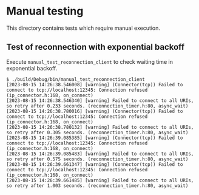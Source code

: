 # Manual testing

This directory contains tests which require manual execution.

## Test of reconnection with exponential backoff

Execute `manual_test_reconnection_client` to check waiting time in exponential backoff.

```console
$ ./build/Debug/bin/manual_test_reconnection_client
[2023-08-15 14:26:38.546008] [warning] (Connector(tcp)) Failed to connect to tcp://localhost:12345: Connection refused (ip_connector.h:168, on_connect)
[2023-08-15 14:26:38.546340] [warning] Failed to connect to all URIs, so retry after 0.233 seconds. (reconnection_timer.h:80, async_wait)
[2023-08-15 14:26:38.780016] [warning] (Connector(tcp)) Failed to connect to tcp://localhost:12345: Connection refused (ip_connector.h:168, on_connect)
[2023-08-15 14:26:38.780132] [warning] Failed to connect to all URIs, so retry after 0.305 seconds. (reconnection_timer.h:80, async_wait)
[2023-08-15 14:26:39.085385] [warning] (Connector(tcp)) Failed to connect to tcp://localhost:12345: Connection refused (ip_connector.h:168, on_connect)
[2023-08-15 14:26:39.085483] [warning] Failed to connect to all URIs, so retry after 0.575 seconds. (reconnection_timer.h:80, async_wait)
[2023-08-15 14:26:39.661347] [warning] (Connector(tcp)) Failed to connect to tcp://localhost:12345: Connection refused (ip_connector.h:168, on_connect)
[2023-08-15 14:26:39.661485] [warning] Failed to connect to all URIs, so retry after 1.003 seconds. (reconnection_timer.h:80, async_wait)
```
